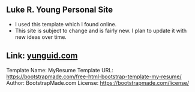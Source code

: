 ## Luke R. Young Personal Site 

- I used this template which I found online.
- This site is subject to change and is fairly new. I plan to update it with new ideas over time. 
 ## Link: [yunguid.com](https://yunguid.com)

Template Name: MyResume
Template URL: https://bootstrapmade.com/free-html-bootstrap-template-my-resume/
Author: BootstrapMade.com
License: https://bootstrapmade.com/license/
